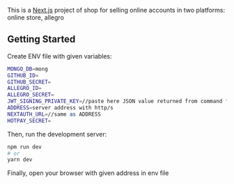 This is a [Next.js](https://nextjs.org/) project of shop for selling online accounts in two platforms: online store, allegro

## Getting Started

Create ENV file with given variables: 

```bash
MONGO_DB=mong
GITHUB_ID=
GITHUB_SECRET=
ALLEGRO_ID=
ALLEGRO_SECRET=
JWT_SIGNING_PRIVATE_KEY=//paste here JSON value returned from command "jose newkey -s 256 -t ec -a HS512" from [node-jose-tools](https://www.npmjs.com/package/node-jose-tools)
ADDRESS=server address with http/s
NEXTAUTH_URL=//same as ADDRESS
HOTPAY_SECRET=
```

Then, run the development server:

```bash
npm run dev
# or
yarn dev
```

Finally, open your browser with given address in env file
